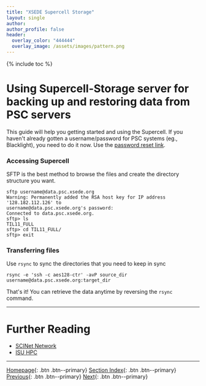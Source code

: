 ```yaml
---
title: "XSEDE Supercell Storage"
layout: single
author:
author_profile: false
header:
  overlay_color: "444444"
  overlay_image: /assets/images/pattern.png
---
```


{% include toc %}


# Using Supercell-Storage server for backing up and restoring data from PSC servers

 This guide will help you getting started and using the Supercell. If you haven't already gotten a username/password for PSC systems (eg., Blacklight), you need to do it now. Use the [password reset link](http://psc.edu/index.php/resources-for-users/allocations "password reset link").

### Accessing Supercell ###

SFTP is the best method to browse the files and create the directory structure you want.
```
sftp username@data.psc.xsede.org
Warning: Permanently added the RSA host key for IP address '128.182.112.126' to
username@data.psc.xsede.org's password:
Connected to data.psc.xsede.org.
sftp> ls
TIL11_FULL
sftp> cd TIL11_FULL/
sftp> exit
```

### Transferring files ###

Use  `rsync` to sync the directories that you need to keep in sync

```
rsync -e 'ssh -c aes128-ctr' -avP source_dir username@data.psc.xsede.org:target_dir
```

That's it! You can retrieve the data anytime by reversing the  `rsync` command.



___
# Further Reading
* [SCINet Network](../02-SCINET/01-scient-network-intro)
* [ISU HPC](../03-ISUHPC/01-isu-hpc-intro)

___

[Homepage](../../../index.md){: .btn  .btn--primary}
[Section Index](../../00-IntroToHPC-LandingPage){: .btn  .btn--primary}
[Previous](01-supercomputer-intro){: .btn  .btn--primary}
[Next](../02-SCINET/01-scient-network-intro){: .btn  .btn--primary}
